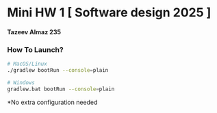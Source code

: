# Mini HW 1 [ Software design 2025 ]
#### Tazeev Almaz 235

### How To Launch?
```bash
# MacOS/Linux
./gradlew bootRun --console=plain  

# Windows
gradlew.bat bootRun --console=plain  
```

*No extra configuration needed